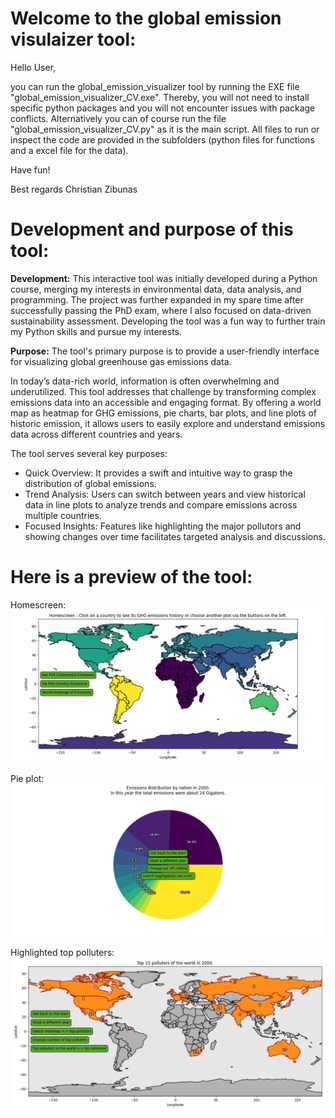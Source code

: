 # Welcome to the global emission visulaizer tool:
Hello User,

you can run the global_emission_visualizer tool by running the EXE file "global_emission_visualizer_CV.exe".
Thereby, you will not need to install specific python packages and you will not encounter issues with package conflicts.
Alternatively you can of course run the file "global_emission_visualizer_CV.py" as it is the main script.
All files to run or inspect the code are provided in the subfolders (python files for functions and a excel file for the data).

Have fun!

Best regards Christian Zibunas

# Development and purpose of this tool:
**Development:** This interactive tool was initially developed during a Python course, merging my interests in environmental data, data analysis, and programming. The project was further expanded in my spare time after successfully passing the PhD exam, where I also focused on data-driven sustainability assessment. Developing the tool was a fun way to further train my Python skills and pursue my interests. 

**Purpose:** 
The tool's primary purpose is to provide a user-friendly interface for visualizing global greenhouse gas emissions data.

In today’s data-rich world, information is often overwhelming and underutilized. This tool addresses that challenge by transforming complex emissions data into an accessible and engaging format. By offering a world map as heatmap for GHG emissions, pie charts, bar plots, and line plots of historic emission, it allows users to easily explore and understand emissions data across different countries and years.

The tool serves several key purposes:
- Quick Overview: It provides a swift and intuitive way to grasp the distribution of global emissions.
- Trend Analysis: Users can switch between years and view historical data in line plots to analyze trends and compare emissions across multiple countries.
- Focused Insights: Features like highlighting the major pollutors and showing changes over time facilitates targeted analysis and discussions.
    
# Here is a preview of the tool:

Homescreen:
![Tool Preview](https://github.com/Zibunas/global_emission_visualizer/blob/main/Tool_preview_01.png)

Pie plot:
![Tool Preview](https://github.com/Zibunas/global_emission_visualizer/blob/main/Tool_preview_02.png)

Highlighted top polluters:
![Tool Preview](https://github.com/Zibunas/global_emission_visualizer/blob/main/Tool_preview_03.png)
